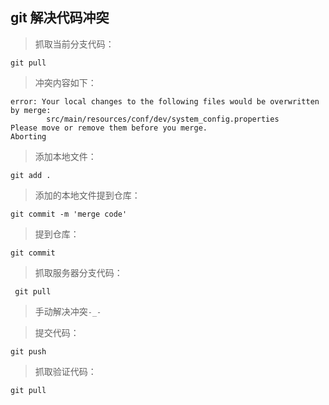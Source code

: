 git 解决代码冲突
----------------
>抓取当前分支代码：
```
git pull
```
>冲突内容如下：
```text
error: Your local changes to the following files would be overwritten by merge:
        src/main/resources/conf/dev/system_config.properties
Please move or remove them before you merge.
Aborting
```

>添加本地文件：
```
git add .
```
>添加的本地文件提到仓库：
```
git commit -m 'merge code'
```
>提到仓库：
```text
git commit
```

>抓取服务器分支代码：
```text
 git pull
```

>手动解决冲突``` -_- ```

>提交代码：
```text
git push
```

>抓取验证代码：
```text
git pull
```